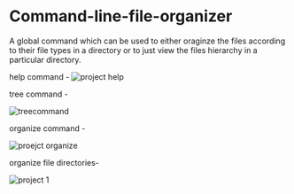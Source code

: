 # Command-line-file-organizer
A global command which can be used to either oraginze the files according to their file types in a directory or to just view the files hierarchy in a particular directory.


help command -
![project help](https://user-images.githubusercontent.com/83155049/184520851-aa7e11a0-3c37-4e13-875b-16316dfb7646.png)

tree command -

![treecommand](https://user-images.githubusercontent.com/83155049/184520903-7f9ced7f-c3cf-4f1d-8c53-4aa93966a1c1.png)


organize command -

![proejct organize](https://user-images.githubusercontent.com/83155049/184520916-10b7ab20-c85c-4ba8-b521-93ebbf9ee1e2.png)

organize file directories-

![project 1](https://user-images.githubusercontent.com/83155049/184520922-dbb5b941-84dd-40ea-9a86-c0a7fc9d4889.png)
